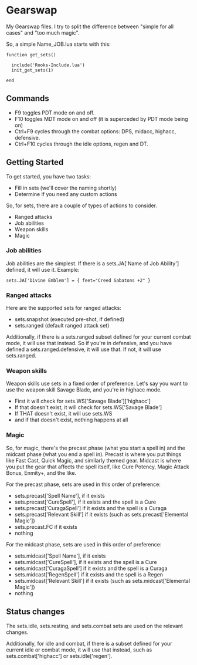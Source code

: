 # Gearswap
My Gearswap files. I try to split the difference between "simple for all cases" and "too much magic".

So, a simple Name_JOB.lua starts with this:

```
function get_sets()

  include('Rooks-Include.lua')
  init_get_sets(1)
    
end
```

## Commands
- F9 toggles PDT mode on and off.
- F10 toggles MDT mode on and off (it is superceded by PDT mode being on)
- Ctrl+F9 cycles through the combat options: DPS, midacc, highacc, defensive.
- Ctrl+F10 cycles through the idle options, regen and DT.

## Getting Started

To get started, you have two tasks:
- Fill in sets (we'll cover the naming shortly)
- Determine if you need any custom actions

So, for sets, there are a couple of types of actions to consider.
- Ranged attacks
- Job abilities
- Weapon skills
- Magic

### Job abilities

Job abilities are the simplest. If there is a sets.JA['Name of Job Ability'] defined,
it will use it. Example:

```
sets.JA['Divine Emblem'] = { feet="Creed Sabatons +2" }
```

### Ranged attacks

Here are the supported sets for ranged attacks:
- sets.snapshot (executed pre-shot, if defined)
- sets.ranged (default ranged attack set)

Additionally, if there is a sets.ranged subset defined for your current combat
mode, it will use that instead. So if you're in defensive, and you have defined
a sets.ranged.defensive, it will use that. If not, it will use sets.ranged.

### Weapon skills

Weapon skills use sets in a fixed order of preference. Let's say you want to use
the weapon skill Savage Blade, and you're in highacc mode.
- First it will check for sets.WS['Savage Blade']['highacc']
- If that doesn't exist, it will check for sets.WS['Savage Blade']
- If THAT doesn't exist, it will use sets.WS
- and if that doesn't exist, nothing happens at all

### Magic

So, for magic, there's the precast phase (what you start a spell in) and the
midcast phase (what you end a spell in). Precast is where you put things like
Fast Cast, Quick Magic, and similarly themed gear. Midcast is where you put
the gear that affects the spell itself, like Cure Potency, Magic Attack Bonus,
Enmity+, and the like.

For the precast phase, sets are used in this order of preference:
- sets.precast['Spell Name'], if it exists
- sets.precast['CureSpell'], if it exists and the spell is a Cure
- sets.precast['CuragaSpell'] if it exists and the spell is a Curaga
- sets.precast['Relevant Skill'] if it exists (such as sets.precast['Elemental Magic'])
- sets.precast.FC if it exists
- nothing

For the midcast phase, sets are used in this order of preference:
- sets.midcast['Spell Name'], if it exists
- sets.midcast['CureSpell'], if it exists and the spell is a Cure
- sets.midcast['CuragaSpell'] if it exists and the spell is a Curaga
- sets.midcast['RegenSpell'] if it exists and the spell is a Regen
- sets.midcast['Relevant Skill'] if it exists (such as sets.midcast['Elemental Magic'])
- nothing


## Status changes
The sets.idle, sets.resting, and sets.combat sets are used on the relevant changes.

Additionally, for idle and combat, if there is a subset defined for your current idle
or combat mode, it will use that instead, such as sets.combat['highacc'] or sets.idle['regen'].
